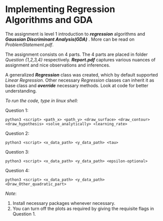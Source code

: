# Implementing Regression Algorithms and GDA

The assignment is level 1 introduction to ***regression*** algorithms and ***Gaussian Discriminant Analysis(GDA)*** . More can be read on *ProblemStatement.pdf*.

The assignment consists on 4 parts. The 4 parts are placed in folder *Question {1,2,3,4}* respectively. ***Report.pdf*** captures various nuances of assignment and nice observations and inferences. 

A generalized ***Regression*** class was created, which by default supported *Linear Regression*. Other necessary *Regression* classes can inherit it as base class and ***override*** necessary methods. Look at code for better understanding.


*To run the code, type in linux shell:*

Question 1:
``` 
python3 <script> <path_x> <path_y> <draw_surface> <draw_contour> <draw_hypothesis> <solve_analytically> <learning_rate>
```

Question 2:
``` 
python3 <script> <x_data_path> <y_data_path> <tau>
```

Question 3:
``` 
python3 <script> <x_data_path> <y_data_path> <epsilon-optional>
```

Question 4:
``` 
python3 <script> <x_data_path> <y_data_path> <Draw_Other_quadratic_part>
```

*Note*: 
1. Install necessary packages whenever necessary.
2. You can turn off the plots as required by giving the requisite flags in Question 1.
